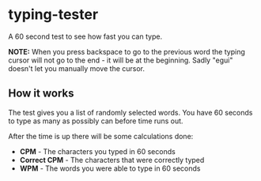 # typing-tester

A 60 second test to see how fast you can type.

**NOTE:** When you press backspace to go to the previous word the typing cursor will not go to the end - it will be at the beginning. Sadly "egui" doesn't let you manually move the cursor.

## How it works

The test gives you a list of randomly selected words. You have 60 seconds to type as many as possibly can before time runs out.

After the time is up there will be some calculations done:
- **CPM** - The characters you typed in 60 seconds
- **Correct CPM** - The characters that were correctly typed
- **WPM** - The words you were able to type in 60 seconds



